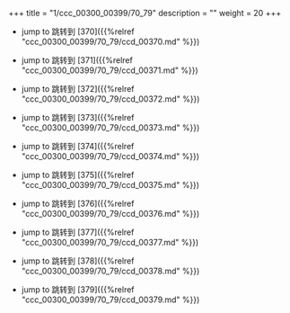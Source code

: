 +++
title = "1/ccc_00300_00399/70_79"
description = ""
weight = 20
+++

* jump to 跳转到 [370]({{%relref "ccc_00300_00399/70_79/ccd_00370.md" %}})

* jump to 跳转到 [371]({{%relref "ccc_00300_00399/70_79/ccd_00371.md" %}})

* jump to 跳转到 [372]({{%relref "ccc_00300_00399/70_79/ccd_00372.md" %}})

* jump to 跳转到 [373]({{%relref "ccc_00300_00399/70_79/ccd_00373.md" %}})

* jump to 跳转到 [374]({{%relref "ccc_00300_00399/70_79/ccd_00374.md" %}})

* jump to 跳转到 [375]({{%relref "ccc_00300_00399/70_79/ccd_00375.md" %}})

* jump to 跳转到 [376]({{%relref "ccc_00300_00399/70_79/ccd_00376.md" %}})

* jump to 跳转到 [377]({{%relref "ccc_00300_00399/70_79/ccd_00377.md" %}})

* jump to 跳转到 [378]({{%relref "ccc_00300_00399/70_79/ccd_00378.md" %}})

* jump to 跳转到 [379]({{%relref "ccc_00300_00399/70_79/ccd_00379.md" %}})

